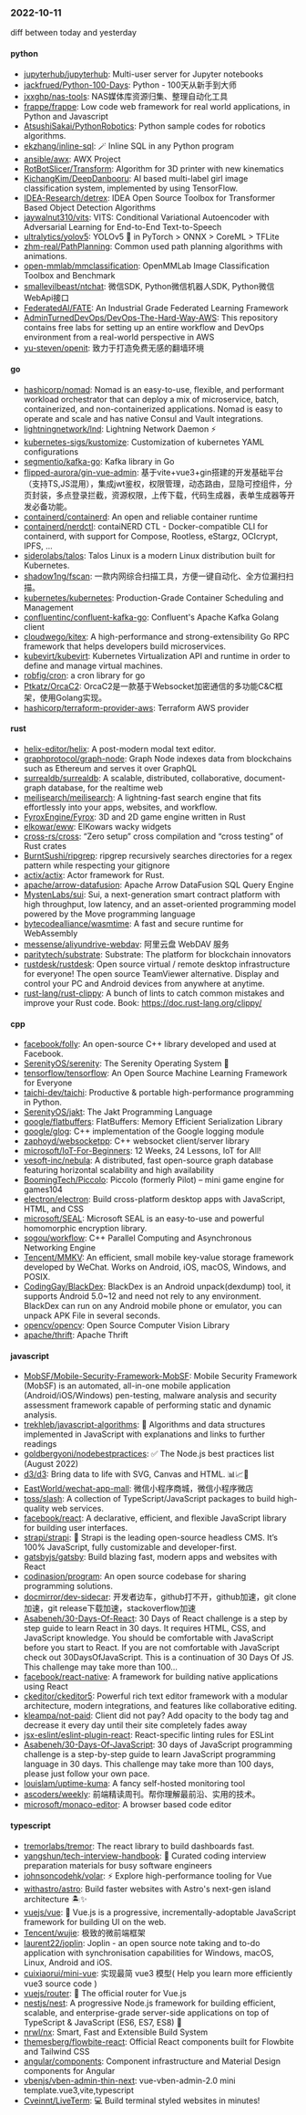 ### 2022-10-11
diff between today and yesterday

#### python
* [jupyterhub/jupyterhub](https://github.com/jupyterhub/jupyterhub): Multi-user server for Jupyter notebooks
* [jackfrued/Python-100-Days](https://github.com/jackfrued/Python-100-Days): Python - 100天从新手到大师
* [jxxghp/nas-tools](https://github.com/jxxghp/nas-tools): NAS媒体库资源归集、整理自动化工具
* [frappe/frappe](https://github.com/frappe/frappe): Low code web framework for real world applications, in Python and Javascript
* [AtsushiSakai/PythonRobotics](https://github.com/AtsushiSakai/PythonRobotics): Python sample codes for robotics algorithms.
* [ekzhang/inline-sql](https://github.com/ekzhang/inline-sql): 🪄 Inline SQL in any Python program
* [ansible/awx](https://github.com/ansible/awx): AWX Project
* [RotBotSlicer/Transform](https://github.com/RotBotSlicer/Transform): Algorithm for 3D printer with new kinematics
* [KichangKim/DeepDanbooru](https://github.com/KichangKim/DeepDanbooru): AI based multi-label girl image classification system, implemented by using TensorFlow.
* [IDEA-Research/detrex](https://github.com/IDEA-Research/detrex): IDEA Open Source Toolbox for Transformer Based Object Detection Algorithms
* [jaywalnut310/vits](https://github.com/jaywalnut310/vits): VITS: Conditional Variational Autoencoder with Adversarial Learning for End-to-End Text-to-Speech
* [ultralytics/yolov5](https://github.com/ultralytics/yolov5): YOLOv5 🚀 in PyTorch > ONNX > CoreML > TFLite
* [zhm-real/PathPlanning](https://github.com/zhm-real/PathPlanning): Common used path planning algorithms with animations.
* [open-mmlab/mmclassification](https://github.com/open-mmlab/mmclassification): OpenMMLab Image Classification Toolbox and Benchmark
* [smallevilbeast/ntchat](https://github.com/smallevilbeast/ntchat): 微信SDK, Python微信机器人SDK, Python微信WebApi接口
* [FederatedAI/FATE](https://github.com/FederatedAI/FATE): An Industrial Grade Federated Learning Framework
* [AdminTurnedDevOps/DevOps-The-Hard-Way-AWS](https://github.com/AdminTurnedDevOps/DevOps-The-Hard-Way-AWS): This repository contains free labs for setting up an entire workflow and DevOps environment from a real-world perspective in AWS
* [yu-steven/openit](https://github.com/yu-steven/openit): 致力于打造免费无感的翻墙环境

#### go
* [hashicorp/nomad](https://github.com/hashicorp/nomad): Nomad is an easy-to-use, flexible, and performant workload orchestrator that can deploy a mix of microservice, batch, containerized, and non-containerized applications. Nomad is easy to operate and scale and has native Consul and Vault integrations.
* [lightningnetwork/lnd](https://github.com/lightningnetwork/lnd): Lightning Network Daemon ⚡️
* [kubernetes-sigs/kustomize](https://github.com/kubernetes-sigs/kustomize): Customization of kubernetes YAML configurations
* [segmentio/kafka-go](https://github.com/segmentio/kafka-go): Kafka library in Go
* [flipped-aurora/gin-vue-admin](https://github.com/flipped-aurora/gin-vue-admin): 基于vite+vue3+gin搭建的开发基础平台（支持TS,JS混用），集成jwt鉴权，权限管理，动态路由，显隐可控组件，分页封装，多点登录拦截，资源权限，上传下载，代码生成器，表单生成器等开发必备功能。
* [containerd/containerd](https://github.com/containerd/containerd): An open and reliable container runtime
* [containerd/nerdctl](https://github.com/containerd/nerdctl): contaiNERD CTL - Docker-compatible CLI for containerd, with support for Compose, Rootless, eStargz, OCIcrypt, IPFS, ...
* [siderolabs/talos](https://github.com/siderolabs/talos): Talos Linux is a modern Linux distribution built for Kubernetes.
* [shadow1ng/fscan](https://github.com/shadow1ng/fscan): 一款内网综合扫描工具，方便一键自动化、全方位漏扫扫描。
* [kubernetes/kubernetes](https://github.com/kubernetes/kubernetes): Production-Grade Container Scheduling and Management
* [confluentinc/confluent-kafka-go](https://github.com/confluentinc/confluent-kafka-go): Confluent's Apache Kafka Golang client
* [cloudwego/kitex](https://github.com/cloudwego/kitex): A high-performance and strong-extensibility Go RPC framework that helps developers build microservices.
* [kubevirt/kubevirt](https://github.com/kubevirt/kubevirt): Kubernetes Virtualization API and runtime in order to define and manage virtual machines.
* [robfig/cron](https://github.com/robfig/cron): a cron library for go
* [Ptkatz/OrcaC2](https://github.com/Ptkatz/OrcaC2): OrcaC2是一款基于Websocket加密通信的多功能C&C框架，使用Golang实现。
* [hashicorp/terraform-provider-aws](https://github.com/hashicorp/terraform-provider-aws): Terraform AWS provider

#### rust
* [helix-editor/helix](https://github.com/helix-editor/helix): A post-modern modal text editor.
* [graphprotocol/graph-node](https://github.com/graphprotocol/graph-node): Graph Node indexes data from blockchains such as Ethereum and serves it over GraphQL
* [surrealdb/surrealdb](https://github.com/surrealdb/surrealdb): A scalable, distributed, collaborative, document-graph database, for the realtime web
* [meilisearch/meilisearch](https://github.com/meilisearch/meilisearch): A lightning-fast search engine that fits effortlessly into your apps, websites, and workflow.
* [FyroxEngine/Fyrox](https://github.com/FyroxEngine/Fyrox): 3D and 2D game engine written in Rust
* [elkowar/eww](https://github.com/elkowar/eww): ElKowars wacky widgets
* [cross-rs/cross](https://github.com/cross-rs/cross): “Zero setup” cross compilation and “cross testing” of Rust crates
* [BurntSushi/ripgrep](https://github.com/BurntSushi/ripgrep): ripgrep recursively searches directories for a regex pattern while respecting your gitignore
* [actix/actix](https://github.com/actix/actix): Actor framework for Rust.
* [apache/arrow-datafusion](https://github.com/apache/arrow-datafusion): Apache Arrow DataFusion SQL Query Engine
* [MystenLabs/sui](https://github.com/MystenLabs/sui): Sui, a next-generation smart contract platform with high throughput, low latency, and an asset-oriented programming model powered by the Move programming language
* [bytecodealliance/wasmtime](https://github.com/bytecodealliance/wasmtime): A fast and secure runtime for WebAssembly
* [messense/aliyundrive-webdav](https://github.com/messense/aliyundrive-webdav): 阿里云盘 WebDAV 服务
* [paritytech/substrate](https://github.com/paritytech/substrate): Substrate: The platform for blockchain innovators
* [rustdesk/rustdesk](https://github.com/rustdesk/rustdesk): Open source virtual / remote desktop infrastructure for everyone! The open source TeamViewer alternative. Display and control your PC and Android devices from anywhere at anytime.
* [rust-lang/rust-clippy](https://github.com/rust-lang/rust-clippy): A bunch of lints to catch common mistakes and improve your Rust code. Book: https://doc.rust-lang.org/clippy/

#### cpp
* [facebook/folly](https://github.com/facebook/folly): An open-source C++ library developed and used at Facebook.
* [SerenityOS/serenity](https://github.com/SerenityOS/serenity): The Serenity Operating System 🐞
* [tensorflow/tensorflow](https://github.com/tensorflow/tensorflow): An Open Source Machine Learning Framework for Everyone
* [taichi-dev/taichi](https://github.com/taichi-dev/taichi): Productive & portable high-performance programming in Python.
* [SerenityOS/jakt](https://github.com/SerenityOS/jakt): The Jakt Programming Language
* [google/flatbuffers](https://github.com/google/flatbuffers): FlatBuffers: Memory Efficient Serialization Library
* [google/glog](https://github.com/google/glog): C++ implementation of the Google logging module
* [zaphoyd/websocketpp](https://github.com/zaphoyd/websocketpp): C++ websocket client/server library
* [microsoft/IoT-For-Beginners](https://github.com/microsoft/IoT-For-Beginners): 12 Weeks, 24 Lessons, IoT for All!
* [vesoft-inc/nebula](https://github.com/vesoft-inc/nebula): A distributed, fast open-source graph database featuring horizontal scalability and high availability
* [BoomingTech/Piccolo](https://github.com/BoomingTech/Piccolo): Piccolo (formerly Pilot) – mini game engine for games104
* [electron/electron](https://github.com/electron/electron): Build cross-platform desktop apps with JavaScript, HTML, and CSS
* [microsoft/SEAL](https://github.com/microsoft/SEAL): Microsoft SEAL is an easy-to-use and powerful homomorphic encryption library.
* [sogou/workflow](https://github.com/sogou/workflow): C++ Parallel Computing and Asynchronous Networking Engine
* [Tencent/MMKV](https://github.com/Tencent/MMKV): An efficient, small mobile key-value storage framework developed by WeChat. Works on Android, iOS, macOS, Windows, and POSIX.
* [CodingGay/BlackDex](https://github.com/CodingGay/BlackDex): BlackDex is an Android unpack(dexdump) tool, it supports Android 5.0~12 and need not rely to any environment. BlackDex can run on any Android mobile phone or emulator, you can unpack APK File in several seconds.
* [opencv/opencv](https://github.com/opencv/opencv): Open Source Computer Vision Library
* [apache/thrift](https://github.com/apache/thrift): Apache Thrift

#### javascript
* [MobSF/Mobile-Security-Framework-MobSF](https://github.com/MobSF/Mobile-Security-Framework-MobSF): Mobile Security Framework (MobSF) is an automated, all-in-one mobile application (Android/iOS/Windows) pen-testing, malware analysis and security assessment framework capable of performing static and dynamic analysis.
* [trekhleb/javascript-algorithms](https://github.com/trekhleb/javascript-algorithms): 📝 Algorithms and data structures implemented in JavaScript with explanations and links to further readings
* [goldbergyoni/nodebestpractices](https://github.com/goldbergyoni/nodebestpractices): ✅ The Node.js best practices list (August 2022)
* [d3/d3](https://github.com/d3/d3): Bring data to life with SVG, Canvas and HTML. 📊📈🎉
* [EastWorld/wechat-app-mall](https://github.com/EastWorld/wechat-app-mall): 微信小程序商城，微信小程序微店
* [toss/slash](https://github.com/toss/slash): A collection of TypeScript/JavaScript packages to build high-quality web services.
* [facebook/react](https://github.com/facebook/react): A declarative, efficient, and flexible JavaScript library for building user interfaces.
* [strapi/strapi](https://github.com/strapi/strapi): 🚀 Strapi is the leading open-source headless CMS. It’s 100% JavaScript, fully customizable and developer-first.
* [gatsbyjs/gatsby](https://github.com/gatsbyjs/gatsby): Build blazing fast, modern apps and websites with React
* [codinasion/program](https://github.com/codinasion/program): An open source codebase for sharing programming solutions.
* [docmirror/dev-sidecar](https://github.com/docmirror/dev-sidecar): 开发者边车，github打不开，github加速，git clone加速，git release下载加速，stackoverflow加速
* [Asabeneh/30-Days-Of-React](https://github.com/Asabeneh/30-Days-Of-React): 30 Days of React challenge is a step by step guide to learn React in 30 days. It requires HTML, CSS, and JavaScript knowledge. You should be comfortable with JavaScript before you start to React. If you are not comfortable with JavaScript check out 30DaysOfJavaScript. This is a continuation of 30 Days Of JS. This challenge may take more than 100…
* [facebook/react-native](https://github.com/facebook/react-native): A framework for building native applications using React
* [ckeditor/ckeditor5](https://github.com/ckeditor/ckeditor5): Powerful rich text editor framework with a modular architecture, modern integrations, and features like collaborative editing.
* [kleampa/not-paid](https://github.com/kleampa/not-paid): Client did not pay? Add opacity to the body tag and decrease it every day until their site completely fades away
* [jsx-eslint/eslint-plugin-react](https://github.com/jsx-eslint/eslint-plugin-react): React-specific linting rules for ESLint
* [Asabeneh/30-Days-Of-JavaScript](https://github.com/Asabeneh/30-Days-Of-JavaScript): 30 days of JavaScript programming challenge is a step-by-step guide to learn JavaScript programming language in 30 days. This challenge may take more than 100 days, please just follow your own pace.
* [louislam/uptime-kuma](https://github.com/louislam/uptime-kuma): A fancy self-hosted monitoring tool
* [ascoders/weekly](https://github.com/ascoders/weekly): 前端精读周刊。帮你理解最前沿、实用的技术。
* [microsoft/monaco-editor](https://github.com/microsoft/monaco-editor): A browser based code editor

#### typescript
* [tremorlabs/tremor](https://github.com/tremorlabs/tremor): The react library to build dashboards fast.
* [yangshun/tech-interview-handbook](https://github.com/yangshun/tech-interview-handbook): 💯 Curated coding interview preparation materials for busy software engineers
* [johnsoncodehk/volar](https://github.com/johnsoncodehk/volar): ⚡ Explore high-performance tooling for Vue
* [withastro/astro](https://github.com/withastro/astro): Build faster websites with Astro's next-gen island architecture 🏝✨
* [vuejs/vue](https://github.com/vuejs/vue): 🖖 Vue.js is a progressive, incrementally-adoptable JavaScript framework for building UI on the web.
* [Tencent/wujie](https://github.com/Tencent/wujie): 极致的微前端框架
* [laurent22/joplin](https://github.com/laurent22/joplin): Joplin - an open source note taking and to-do application with synchronisation capabilities for Windows, macOS, Linux, Android and iOS.
* [cuixiaorui/mini-vue](https://github.com/cuixiaorui/mini-vue): 实现最简 vue3 模型( Help you learn more efficiently vue3 source code )
* [vuejs/router](https://github.com/vuejs/router): 🚦 The official router for Vue.js
* [nestjs/nest](https://github.com/nestjs/nest): A progressive Node.js framework for building efficient, scalable, and enterprise-grade server-side applications on top of TypeScript & JavaScript (ES6, ES7, ES8) 🚀
* [nrwl/nx](https://github.com/nrwl/nx): Smart, Fast and Extensible Build System
* [themesberg/flowbite-react](https://github.com/themesberg/flowbite-react): Official React components built for Flowbite and Tailwind CSS
* [angular/components](https://github.com/angular/components): Component infrastructure and Material Design components for Angular
* [vbenjs/vben-admin-thin-next](https://github.com/vbenjs/vben-admin-thin-next): vue-vben-admin-2.0 mini template.vue3,vite,typescript
* [Cveinnt/LiveTerm](https://github.com/Cveinnt/LiveTerm): 💻 Build terminal styled websites in minutes!
